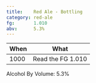 ```yaml
---
title:    Red Ale - Bottling
category: red-ale
fg:       1.010
abv:      5.3%
---
```


When|What
----|----
1000|Read the FG 1.010

Alcohol By Volume: 5.3%
